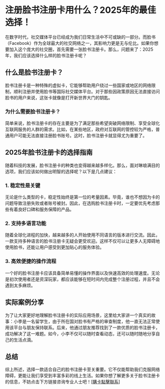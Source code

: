 # 注册脸书注册卡用什么？2025年的最佳选择！

在数字时代，社交媒体平台已经成为我们日常生活中不可或缺的一部分。而脸书（Facebook）作为全球最大的社交网络之一，其影响力更是无与伦比。如果你想要加入这个庞大的社交圈，首先需要一张脸书注册卡。那么，问题来了：2025年，我们应该选择什么样的脸书注册卡呢？

## 什么是脸书注册卡？

脸书注册卡是一种特殊的虚拟卡，它能够帮助用户绕过一些国家或地区的网络限制，顺利注册并使用脸书等国际社交媒体平台。对于那些因政策原因无法直接访问脸书的用户来说，这张卡就像是打开新世界大门的钥匙。

### 为什么需要脸书注册卡？

简单来说，脸书注册卡的存在主要是为了满足那些希望突破网络限制、享受全球化互联网服务的人群的需求。比如，在某些地区，政府对互联网的管控较为严格，普通用户可能无法直接注册脸书账号。这时，脸书注册卡就显得尤为重要了。

## 2025年脸书注册卡的选择指南

随着科技的发展，脸书注册卡的种类也变得越来越多样化。那么，面对琳琅满目的选项，我们应该如何做出明智的选择呢？以下是几点建议：

### 1. 稳定性是关键

无论是什么类型的卡，稳定性始终是第一位的考量因素。毕竟，谁也不想因为卡的问题导致注册失败或者账号被封。因此，在选购脸书注册卡时，一定要优先考虑那些有着良好口碑和服务保障的产品。

### 2. 支持多语言功能

随着全球化进程的加快，越来越多的人开始使用不同语言的版本进行交流。因此，一款支持多种语言的脸书注册卡无疑会更受欢迎。这样不仅可以让更多人无障碍地使用脸书，还能让用户感受到更加贴心的服务体验。

### 3. 高效便捷的操作流程

一个好的脸书注册卡应该具备简单易懂的操作界面以及快速高效的处理速度。无论是初次使用者还是资深玩家，都应该能够在短时间内完成整个注册过程，并且不会遇到太多麻烦。

## 实际案例分享

为了让大家更好地理解脸书注册卡的实际应用场景，这里给大家讲一个真实的故事：小李是一名留学生，由于所在国对脸书有严格的审查制度，他一直无法正常使用该平台与朋友保持联系。后来，他通过朋友推荐找到了一款优质的脸书注册卡，成功解决了这一难题。如今，小李不仅可以随时查看动态，还可以随时随地分享自己的生活点滴。

## 总结

综上所述，选择一款适合自己的脸书注册卡至关重要。它不仅能帮助我们克服网络障碍，更能让我们享受到丰富多彩的线上生活。如果你想了解更多关于脸书注册卡的信息，不妨点击下方链接咨询专业人士吧！[[購卡點擊聯系](https://t.me/s/esim1088)]